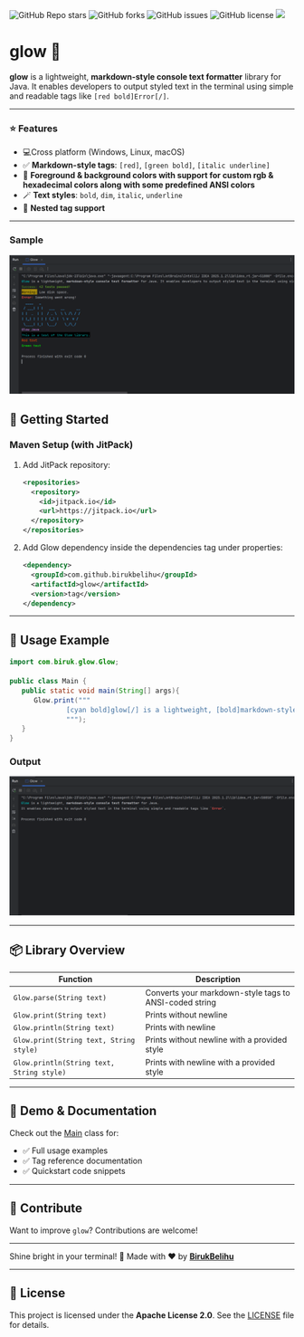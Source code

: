 ![GitHub Repo stars](https://img.shields.io/github/stars/BirukBelihu/glow)
![GitHub forks](https://img.shields.io/github/forks/BirukBelihu/glow)
![GitHub issues](https://img.shields.io/github/issues/BirukBelihu/glow)
![GitHub license](https://img.shields.io/github/license/BirukBelihu/glow)
[![](https://jitpack.io/v/birukbelihu/Glow.svg)](https://jitpack.io/#birukbelihu/glow)

# glow 🌈

**glow** is a lightweight, **markdown-style console text formatter** library for Java. It enables developers to output styled text in the terminal using simple and readable tags like `[red bold]Error[/]`.

---

### ⭐ Features

- 💻Cross platform (Windows, Linux, macOS)
- ✅ **Markdown-style tags**: `[red]`, `[green bold]`, `[italic underline]`
- 🎨 **Foreground & background colors with support for custom rgb & hexadecimal colors along with some predefined ANSI colors**
- 🪄 **Text styles**: `bold`, `dim`, `italic`, `underline`
- 🔄 **Nested tag support**

---

### Sample

![glow Sample](images/sample_1.png)

## 🚀 Getting Started

### Maven Setup (with JitPack)

1. Add JitPack repository:
   ```xml
   <repositories>
     <repository>
       <id>jitpack.io</id>
       <url>https://jitpack.io</url>
     </repository>
   </repositories>
   ```

2. Add Glow dependency inside the dependencies tag under properties:
   ```xml
   <dependency>
     <groupId>com.github.birukbelihu</groupId>
     <artifactId>glow</artifactId>
     <version>tag</version>
   </dependency>
   ```
---

## 🧩 Usage Example

```java
import com.biruk.glow.Glow;

public class Main {
   public static void main(String[] args){
      Glow.print("""
              [cyan bold]glow[/] is a lightweight, [bold]markdown-style console text formatter[/] for Java. \nIt enables developers to output styled text in the terminal using simple and readable tags like `[red bold]Error[/]`.
              """);
   }
}

```

### Output
![glow](images/sample_2.png)

---

## 📦 Library Overview
| Function                                  | Description                                            |
|-------------------------------------------|--------------------------------------------------------|
| `Glow.parse(String text)`                 | Converts your markdown-style tags to ANSI-coded string |
| `Glow.print(String text)`                 | Prints without newline                                 |
| `Glow.println(String text)`               | Prints with newline                                    |
| `Glow.print(String text, String style)`   | Prints without newline with a provided style           |
| `Glow.println(String text, String style)` | Prints with newline with a provided style              |
---

## 📄 Demo & Documentation

Check out the [Main](https://github.com/birukbelihu/Glow/blob/master/src/main/java/Main.java) class for:
- ✅ Full usage examples  
- ✅ Tag reference documentation  
- ✅ Quickstart code snippets  

---

## 🙌 Contribute

Want to improve `glow`? Contributions are welcome!

---

Shine bright in your terminal! 🚀 
Made with ❤️ by **[BirukBelihu](https://github.com/birukbelihu)**

---

## 📄 License

This project is licensed under the **Apache License 2.0**. See the [LICENSE](LICENSE) file for details.